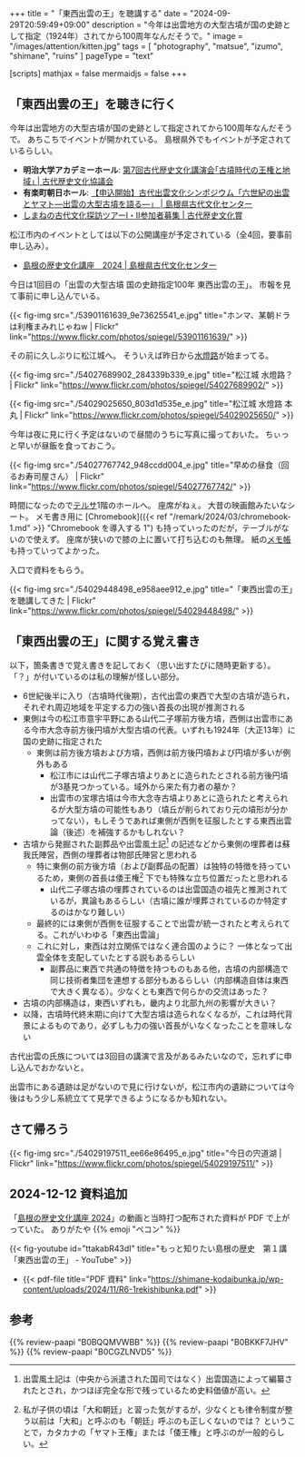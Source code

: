 +++
title = "「東西出雲の王」を聴講する"
date =  "2024-09-29T20:59:49+09:00"
description = "今年は出雲地方の大型古墳が国の史跡として指定（1924年）されてから100周年なんだそうで。"
image = "/images/attention/kitten.jpg"
tags = [ "photography", "matsue", "izumo", "shimane", "ruins" ]
pageType = "text"

[scripts]
  mathjax = false
  mermaidjs = false
+++

## 「東西出雲の王」を聴きに行く

今年は出雲地方の大型古墳が国の史跡として指定されてから100周年なんだそうで。
あちこちでイベントが開かれている。
島根県外でもイベントが予定されているらしい。

- **明治大学アカデミーホール**: [第7回古代歴史文化講演会｢古墳時代の王権と地域｣ | 古代歴史文化協議会](https://kodairekibunkyo.jp/event/lectures_7th.html)
- **有楽町朝日ホール**: [【申込開始】古代出雲文化シンポジウム「六世紀の出雲とヤマト―出雲の大型古墳を語る―」 | 島根県古代文化センター](https://shimane-kodaibunka.jp/sympo/r6sympo/)
- [しまねの古代文化探訪ツアーⅠ・Ⅱ参加者募集 | 古代歴史文化賞](https://kodaibunkasho.jp/news/3638)

松江市内のイベントとしては以下の公開講座が予定されている（全4回，要事前申し込み）。

- [島根の歴史文化講座　2024 | 島根県古代文化センター](https://shimane-kodaibunka.jp/sympo/sympo-3424/)

今日は1回目の「出雲の大型古墳 国の史跡指定100年 東西出雲の王」。
市報を見て事前に申し込んでいる。

{{< fig-img src="./53901161639_9e73625541_e.jpg" title="ホンマ、某朝ドラは利権まみれじゃねw | Flickr" link="https://www.flickr.com/photos/spiegel/53901161639/" >}}

その前に久しぶりに松江城へ。
そういえば昨日から[水燈路][松江水燈路]が始まってる。

{{< fig-img src="./54027689902_284339b339_e.jpg" title="松江城 水燈路？ | Flickr" link="https://www.flickr.com/photos/spiegel/54027689902/" >}}

{{< fig-img src="./54029025650_803d1d535e_e.jpg" title="松江城 水燈路 本丸 | Flickr" link="https://www.flickr.com/photos/spiegel/54029025650/" >}}

今年は夜に見に行く予定はないので昼間のうちに写真に撮っておいた。
ちぃっと早いが昼飯を食っておこう。

{{< fig-img src="./54027767742_948ccdd004_e.jpg" title="早めの昼食（回るお寿司屋さん） | Flickr" link="https://www.flickr.com/photos/spiegel/54027767742/" >}}

時間になったので[テルサ][松江テルサ]1階のホールへ。
座席がねぇ。
大昔の映画館みたいなシート。
メモ書き用に [Chromebook]({{< ref "/remark/2024/03/chromebook-1.md" >}} "Chromebook を導入する 1") も持っていったのだが，テーブルがないので使えず。
座席が狭いので膝の上に置いて打ち込むのも無理。
紙の[メモ帳](https://www.amazon.co.jp/dp/B0CGZLNVD5?tag=baldandersinf-22&linkCode=ogi&th=1&psc=1 "Amazon.co.jp: 【HAYAKAWA FACTORY】デルフォニックス ロルバーン ポケット付メモL ホームズ チェック : 文房具・オフィス用品")も持っていってよかった。

入口で資料をもらう。

{{< fig-img src="./54029448498_e958aee912_e.jpg" title="「東西出雲の王」を聴講してきた | Flickr" link="https://www.flickr.com/photos/spiegel/54029448498/" >}}


## 「東西出雲の王」に関する覚え書き

以下，箇条書きで覚え書きを記しておく（思い出すたびに随時更新する）。
「？」が付いているのは私の理解が怪しい部分。

- 6世紀後半に入り（古墳時代後期），古代出雲の東西で大型の古墳が造られ，それぞれ周辺地域を平定する力の強い首長の出現が推測される
- 東側は今の松江市意宇平野にある山代二子塚前方後方墳，西側は出雲市にある今市大念寺前方後円墳が大型古墳の代表。いずれも1924年（大正13年）に国の史跡に指定された
  - 東側は前方後方墳および方墳，西側は前方後円墳および円墳が多いが例外もある
    - 松江市には山代二子塚古墳よりあとに造られたとされる前方後円墳が3基見つかっている。域外から来た有力者の墓か？
    - 出雲市の宝塚古墳は今市大念寺古墳よりあとに造られたと考えられるが大型方墳の可能性もあり（墳丘が削られており元の墳形が分かってない），もしそうであれば東側が西側を征服したとする東西出雲論（後述）を補強するかもしれない？
- 古墳から発掘された副葬品や出雲風土記[^i1] の記述などから東側の埋葬者は蘇我氏陣営，西側の埋葬者は物部氏陣営と思われる
  - 特に東側の前方後方墳（および副葬品の配置）は独特の特徴を持っているため，東側の首長は倭王権[^y1] 下でも特殊な立ち位置だったと思われる
    - 山代二子塚古墳の埋葬されているのは出雲国造の祖先と推測されているが，異論もあるらしい（古墳に誰が埋葬されているのか特定するのはかなり難しい）
  - 最終的には東側が西側を征服することで出雲が統一されたと考えられてる。これがいわゆる「東西出雲論」
  - これに対し，東西は対立関係ではなく連合国のように？ 一体となって出雲全体を支配していたとする説もあるらしい
    - 副葬品に東西で共通の特徴を持つものもある他，古墳の内部構造で同じ技術者集団を連想する部分もあるらしい（内部構造自体は東西で大きく異なる）。少なくとも東西で何らかの交流はあった？
- 古墳の内部構造は，東西いずれも，畿内より北部九州の影響が大きい？
- 以降，古墳時代終末期に向けて大型古墳は造られなくなるが，これは時代背景によるものであり，必ずしも力の強い首長がいなくなったことを意味しない

[^i1]: 出雲風土記は（中央から派遣された国司ではなく）出雲国造によって編纂されたとされ，かつほぼ完全な形で残っているため史料価値が高い。
[^y1]: 私が子供の頃は「大和朝廷」と習った気がするが，少なくとも律令制度が整う以前は「大和」と呼ぶのも「朝廷」呼ぶのも正しくないのでは？ ということで，カタカナの「ヤマト王権」または「倭王権」と呼ぶのが一般的らしい。

古代出雲の氏族については3回目の講演で言及があるみたいなので，忘れずに申し込んでおかないと。

出雲市にある遺跡は足がないので見に行けないが，松江市内の遺跡については今後はもう少し系統立てて見学できるようになるかも知れない。

## さて帰ろう

{{< fig-img src="./54029197511_ee66e86495_e.jpg" title="今日の宍道湖 | Flickr" link="https://www.flickr.com/photos/spiegel/54029197511/" >}}

## 2024-12-12 資料追加

「[島根の歴史文化講座 2024]」の動画と当時打つ配布された資料が PDF で上がっていた。
ありがたや {{% emoji "ペコン" %}}

{{< fig-youtube id="ttakabR43dI" title="もっと知りたい島根の歴史　第１講　「東西出雲の王」 - YouTube" >}}

- {{< pdf-file title="PDF 資料" link="https://shimane-kodaibunka.jp/wp-content/uploads/2024/11/R6-1rekishibunka.pdf" >}}

[松江水燈路]: https://www.suitouro.jp/ "【公式サイト】松江水燈路 2024|9.28-10.20の(土,日,祝) 開催"
[松江テルサ]: https://www.matsue-terrsa.jp/ "松江テルサ"
[島根の歴史文化講座 2024]: https://shimane-kodaibunka.jp/sympo/sympo-3424/ "島根の歴史文化講座 2024 | 島根県古代文化センター"

## 参考

{{% review-paapi "B0BQQMVWBB" %}} <!-- ボディバッグ スリングバッグ CHROME KADET MAX -->
{{% review-paapi "B0BKKF7JHV" %}} <!-- ASUS Chromebook -->
{{% review-paapi "B0CGZLNVD5" %}} <!-- Rollbahn HAYAKAWA FACTORY ホームズ メモ ノート -->
